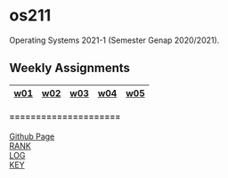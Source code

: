# os211
Operating Systems 2021-1 (Semester Genap 2020/2021).


## Weekly Assignments
|[w01](https://muzhaffaris.github.io/os211/w01)|[w02](https://muzhaffaris.github.io/os211/w02)|[w03](https://muzhaffaris.github.io/os211/w03)|[w04](https://muzhaffaris.github.io/os211/w04)|[w05](https://muzhaffaris.github.io/os211/w05)|
|---|---|---|---|---|

#### =====================
[Github Page](https://github.com/muzhaffaris/os211)<br>
[RANK](https://muzhaffaris.github.io/os211/TXT/myrank.txt)<br>
[LOG](https://muzhaffaris.github.io/os211/TXT/mylog.txt)<br>
[KEY](https://muzhaffaris.github.io/os211/TXT/mypubkey.txt)<br>
